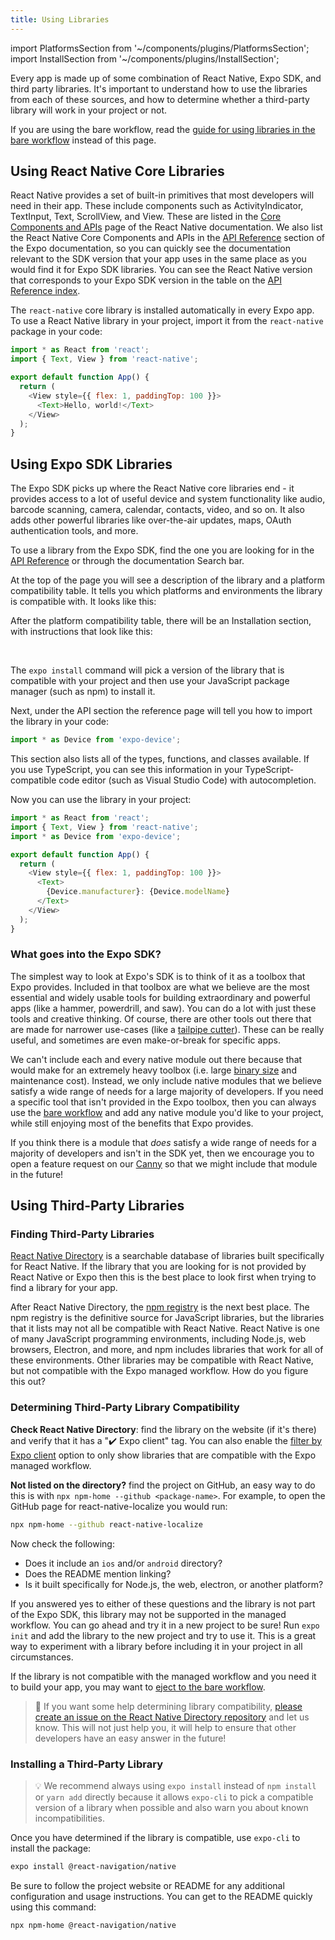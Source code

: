 ```yaml
---
title: Using Libraries
---
```


import PlatformsSection from '~/components/plugins/PlatformsSection';
import InstallSection from '~/components/plugins/InstallSection';

Every app is made up of some combination of React Native, Expo SDK, and third party libraries. It's important to understand how to use the libraries from each of these sources, and how to determine whether a third-party library will work in your project or not.

If you are using the bare workflow, read the [guide for using libraries in the bare workflow](../../bare/using-libraries/) instead of this page.

## Using React Native Core Libraries

React Native provides a set of built-in primitives that most developers will need in their app. These include components such as ActivityIndicator, TextInput, Text, ScrollView, and View. These are listed in the [Core Components and APIs](https://reactnative.dev/docs/components-and-apis) page of the React Native documentation. We also list the React Native Core Components and APIs in the [API Reference](https://docs.expo.io/versions/latest/) section of the Expo documentation, so you can quickly see the documentation relevant to the SDK version that your app uses in the same place as you would find it for Expo SDK libraries. You can see the React Native version that corresponds to your Expo SDK version in the table on the [API Reference index](https://docs.expo.io/versions/latest/).

The `react-native` core library is installed automatically in every Expo app. To use a React Native library in your project, import it from the `react-native` package in your code:

```js
import * as React from 'react';
import { Text, View } from 'react-native';

export default function App() {
  return (
    <View style={{ flex: 1, paddingTop: 100 }}>
      <Text>Hello, world!</Text>
    </View>
  );
}
```

## Using Expo SDK Libraries

The Expo SDK picks up where the React Native core libraries end - it provides access to a lot of useful device and system functionality like audio, barcode scanning, camera, calendar, contacts, video, and so on. It also adds other powerful libraries like over-the-air updates, maps, OAuth authentication tools, and more.

To use a library from the Expo SDK, find the one you are looking for in the [API Reference](https://docs.expo.io/versions/latest/) or through the documentation Search bar.

At the top of the page you will see a description of the library and a platform compatibility table. It tells you which platforms and environments the library is compatible with. It looks like this:

<PlatformsSection android emulator ios simulator web />

After the platform compatibility table, there will be an Installation section, with instructions that look like this:

<InstallSection packageName="expo-device" hideBareInstructions />

<br />

The `expo install` command will pick a version of the library that is compatible with your project and then use your JavaScript package manager (such as npm) to install it.

Next, under the API section the reference page will tell you how to import the library in your code:

```js
import * as Device from 'expo-device';
```

This section also lists all of the types, functions, and classes available. If you use TypeScript, you can see this information in your TypeScript-compatible code editor (such as Visual Studio Code) with autocompletion.

Now you can use the library in your project:

```js
import * as React from 'react';
import { Text, View } from 'react-native';
import * as Device from 'expo-device';

export default function App() {
  return (
    <View style={{ flex: 1, paddingTop: 100 }}>
      <Text>
        {Device.manufacturer}: {Device.modelName}
      </Text>
    </View>
  );
}
```

### What goes into the Expo SDK?

The simplest way to look at Expo's SDK is to think of it as a toolbox that Expo provides. Included in that toolbox are what we believe are the most essential and widely usable tools for building extraordinary and powerful apps (like a hammer, powerdrill, and saw). You can do a lot with just these tools and creative thinking. Of course, there are other tools out there that are made for narrower use-cases (like a [tailpipe cutter](https://www.amazon.com/OEMTOOLS-27045-Tailpipe-Cutter/dp/B004FELJ20)). These can be really useful, and sometimes are even make-or-break for specific apps.

We can't include each and every native module out there because that would make for an extremely heavy toolbox (i.e. large [binary size](http://expo.fyi/managed-app-size) and maintenance cost). Instead, we only include native modules that we believe satisfy a wide range of needs for a large majority of developers. If you need a specific tool that isn't provided in the Expo toolbox, then you can always use the [bare workflow](../../workflow/customizing/) and add any native module you'd like to your project, while still enjoying most of the benefits that Expo provides.

If you think there is a module that _does_ satisfy a wide range of needs for a majority of developers and isn't in the SDK yet, then we encourage you to open a feature request on our [Canny](https://expo.canny.io/feature-requests) so that we might include that module in the future!

## Using Third-Party Libraries

### Finding Third-Party Libraries

[React Native Directory](https://reactnative.directory) is a searchable database of libraries built specifically for React Native. If the library that you are looking for is not provided by React Native or Expo then this is the best place to look first when trying to find a library for your app.

After React Native Directory, the [npm registry](https://www.npmjs.com/) is the next best place. The npm registry is the definitive source for JavaScript libraries, but the libraries that it lists may not all be compatible with React Native. React Native is one of many JavaScript programming environments, including Node.js, web browsers, Electron, and more, and npm includes libraries that work for all of these environments. Other libraries may be compatible with React Native, but not compatible with the Expo managed workflow. How do you figure this out?

### Determining Third-Party Library Compatibility

**Check React Native Directory**: find the library on the website (if it's there) and verify that it has a "✔️ Expo client" tag. You can also enable the [filter by Expo client](https://reactnative.directory/?expo=true) option to only show libraries that are compatible with the Expo managed workflow.

**Not listed on the directory?** find the project on GitHub, an easy way to do this is with `npx npm-home --github <package-name>`. For example, to open the GitHub page for react-native-localize you would run:

```bash
npx npm-home --github react-native-localize
```

Now check the following:

- Does it include an `ios` and/or `android` directory?
- Does the README mention linking?
- Is it built specifically for Node.js, the web, electron, or another platform?

If you answered yes to either of these questions and the library is not part of the Expo SDK, this library may not be supported in the managed workflow. You can go ahead and try it in a new project to be sure! Run `expo init` and add the library to the new project and try to use it. This is a great way to experiment with a library before including it in your project in all circumstances.

If the library is not compatible with the managed workflow and you need it to build your app, you may want to [eject to the bare workflow](../../workflow/customizing/).

> 🙏 If you want some help determining library compatibility, [please create an issue on the React Native Directory repository](https://github.com/react-native-community/directory/issues/new/choose) and let us know. This will not just help you, it will help to ensure that other developers have an easy answer in the future!

### Installing a Third-Party Library

> 💡 We recommend always using `expo install` instead of `npm install` or `yarn add` directly because it allows `expo-cli` to pick a compatible version of a library when possible and also warn you about known incompatibilities.

Once you have determined if the library is compatible, use `expo-cli` to install the package:

```bash
expo install @react-navigation/native
```

Be sure to follow the project website or README for any additional configuration and usage instructions. You can get to the README quickly using this command:

```bash
npx npm-home @react-navigation/native
```
